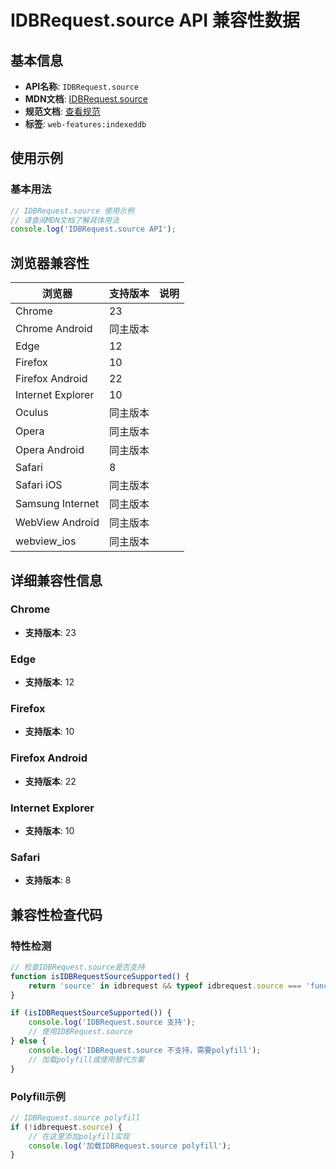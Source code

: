 # IDBRequest.source API 兼容性数据

## 基本信息

- **API名称**: `IDBRequest.source`
- **MDN文档**: [IDBRequest.source](https://developer.mozilla.org/docs/Web/API/IDBRequest/source)
- **规范文档**: [查看规范](https://w3c.github.io/IndexedDB/#ref-for-dom-idbrequest-source①)
- **标签**: `web-features:indexeddb`

## 使用示例

### 基本用法

```javascript
// IDBRequest.source 使用示例
// 请查阅MDN文档了解具体用法
console.log('IDBRequest.source API');
```

## 浏览器兼容性

| 浏览器 | 支持版本 | 说明 |
|--------|----------|------|
| Chrome | 23 |  |
| Chrome Android | 同主版本 |  |
| Edge | 12 |  |
| Firefox | 10 |  |
| Firefox Android | 22 |  |
| Internet Explorer | 10 |  |
| Oculus | 同主版本 |  |
| Opera | 同主版本 |  |
| Opera Android | 同主版本 |  |
| Safari | 8 |  |
| Safari iOS | 同主版本 |  |
| Samsung Internet | 同主版本 |  |
| WebView Android | 同主版本 |  |
| webview_ios | 同主版本 |  |

## 详细兼容性信息

### Chrome

- **支持版本**: 23

### Edge

- **支持版本**: 12

### Firefox

- **支持版本**: 10

### Firefox Android

- **支持版本**: 22

### Internet Explorer

- **支持版本**: 10

### Safari

- **支持版本**: 8

## 兼容性检查代码

### 特性检测

```javascript
// 检查IDBRequest.source是否支持
function isIDBRequestSourceSupported() {
    return 'source' in idbrequest && typeof idbrequest.source === 'function';
}

if (isIDBRequestSourceSupported()) {
    console.log('IDBRequest.source 支持');
    // 使用IDBRequest.source
} else {
    console.log('IDBRequest.source 不支持，需要polyfill');
    // 加载polyfill或使用替代方案
}
```

### Polyfill示例

```javascript
// IDBRequest.source polyfill
if (!idbrequest.source) {
    // 在这里添加polyfill实现
    console.log('加载IDBRequest.source polyfill');
}
```

